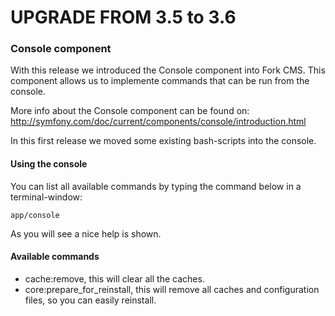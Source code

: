 UPGRADE FROM 3.5 to 3.6
=======================

### Console component

With this release we introduced the Console component into Fork CMS. This
component allows us to implemente commands that can be run from the console.

More info about the Console component can be found on:
http://symfony.com/doc/current/components/console/introduction.html

In this first release we moved some existing bash-scripts into the console.

#### Using the console

You can list all available commands by typing the command below in a
terminal-window:

	app/console

As you will see a nice help is shown.

#### Available commands

* cache:remove, this will clear all the caches.
* core:prepare_for_reinstall, this will remove all caches and configuration
	files, so you can easily reinstall.